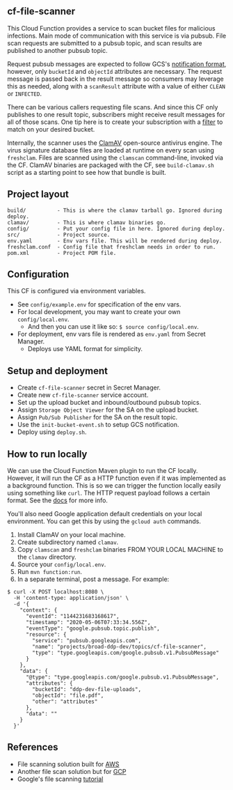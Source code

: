 ## cf-file-scanner

This Cloud Function provides a service to scan bucket files for malicious
infections. Main mode of communication with this service is via pubsub. File
scan requests are submitted to a pubsub topic, and scan results are published
to another pubsub topic.

Request pubsub messages are expected to follow GCS's [notification
format][gcs-fmt], however, only `bucketId` and `objectId` attributes are
necessary. The request message is passed back in the result message so
consumers may leverage this as needed, along with a `scanResult` attribute with
a value of either `CLEAN` or `INFECTED`.

There can be various callers requesting file scans. And since this CF only
publishes to one result topic, subscribers might receive result messages for
all of those scans. One tip here is to create your subscription with a
[filter][pubsub-filter] to match on your desired bucket.

Internally, the scanner uses the [ClamAV][clamav] open-source antivirus engine.
The virus signature database files are loaded at runtime on every scan using
`freshclam`. Files are scanned using the `clamscan` command-line, invoked via
the CF. ClamAV binaries are packaged with the CF, see `build-clamav.sh` script
as a starting point to see how that bundle is built.

[gcs-fmt]: https://cloud.google.com/storage/docs/pubsub-notifications#format
[pubsub-filter]: https://cloud.google.com/pubsub/docs/filtering
[clamav]: https://www.clamav.net/

## Project layout

```
build/          - This is where the clamav tarball go. Ignored during deploy.
clamav/         - This is where clamav binaries go.
config/         - Put your config file in here. Ignored during deploy.
src/            - Project source.
env.yaml        - Env vars file. This will be rendered during deploy.
freshclam.conf  - Config file that freshclam needs in order to run.
pom.xml         - Project POM file.
```

## Configuration

This CF is configured via environment variables.

* See `config/example.env` for specification of the env vars.
* For local development, you may want to create your own `config/local.env`.
  * And then you can use it like so: `$ source config/local.env`.
* For deployment, env vars file is rendered as `env.yaml` from Secret Manager.
  * Deploys use YAML format for simplicity.

## Setup and deployment

* Create `cf-file-scanner` secret in Secret Manager.
* Create new `cf-file-scanner` service account.
* Set up the upload bucket and inbound/outbound pubsub topics.
* Assign `Storage Object Viewer` for the SA on the upload bucket.
* Assign `Pub/Sub Publisher` for the SA on the result topic.
* Use the `init-bucket-event.sh` to setup GCS notification.
* Deploy using `deploy.sh`.

## How to run locally

We can use the Cloud Function Maven plugin to run the CF locally. However, it
will run the CF as a HTTP function even if it was implemented as a background
function. This is so we can trigger the function locally easily using something
like `curl`. The HTTP request payload follows a certain format. See the
[docs][call-cf] for more info.

You'll also need Google application default credentials on your local
environment. You can get this by using the `gcloud auth` commands.

1. Install ClamAV on your local machine.
2. Create subdirectory named `clamav`.
3. Copy `clamscan` and `freshclam` binaries FROM YOUR LOCAL MACHINE to the `clamav` directory.
4. Source your `config/local.env`.
5. Run `mvn function:run`.
6. In a separate terminal, post a message. For example:

```
$ curl -X POST localhost:8080 \
  -H 'content-type: application/json' \
  -d '{
    "context": {
      "eventId": "1144231683168617",
      "timestamp": "2020-05-06T07:33:34.556Z",
      "eventType": "google.pubsub.topic.publish",
      "resource": {
        "service": "pubsub.googleapis.com",
        "name": "projects/broad-ddp-dev/topics/cf-file-scanner",
        "type": "type.googleapis.com/google.pubsub.v1.PubsubMessage"
      }
    },
    "data": {
      "@type": "type.googleapis.com/google.pubsub.v1.PubsubMessage",
      "attributes": {
        "bucketId": "ddp-dev-file-uploads",
        "objectId": "file.pdf",
        "other": "attributes"
      },
      "data": ""
    }
  }'
```

[call-cf]: https://cloud.google.com/functions/docs/running/calling#background_functions

## References

* File scanning solution built for [AWS][aws-av]
* Another file scan solution but for [GCP][aws-av]
* Google's file scanning [tutorial][gcp-tut]

[aws-av]: https://github.com/upsidetravel/bucket-antivirus-function
[gcp-av]: https://github.com/robcharlwood/gcp-av
[gcp-tut]: https://cloud.google.com/solutions/automating-malware-scanning-for-documents-uploaded-to-cloud-storage
